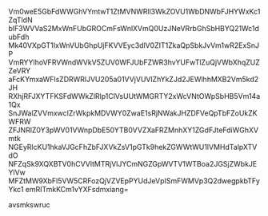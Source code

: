 Vm0weE5GbFdWWGhVYmtwT1ZtMVNWRll3WkZOVU1WbDNWbFJHYWxKc1ZqTldN
blF3WVVaS2MxWnFUbGROCmFsWnlXVmQ0UzJNeVRrbGhSbHBYQ21Wc1dubFdh
Mk40VXpGT1IxWnVUbGhpUjFKVVEyc3dlV0ZIT1ZkaQpSbkJvVm1wR2ExSnJP
VmRYYlhoVFRVWndWVkV5ZUV0WFJUbFZWR3hvYUFwTlZuQjVWbXhqZUZZeVRY
aFcKYmxaWFlsZDRWRlJVU205a01VVjVUVlZhYkZJd2JEWlhhMXB2Vm5kd2JH
RXhjRFJXYTFKSFdWWkZlRlp1ClVsUUtWMGRTY2xWcVNtOWpSbHB5Vm14a1Qx
SnJWalZVVmxwclZrWkpkMDVWY0ZwaE1sRjNWakJHZDFVeQpTbFZoUkZKWFRW
ZFJNRlZ0Y3pWV01VWnpDbE50YTB0VVZXaFRZMnhXY1ZGdFJteFdiWGhXVmtk
NGEyRlcKU1hkaVJGcFhZbFJXVkZsV1pGTk9hekZGWWtWU1lVMHdTalpXTVdO
NFZqSk9XQXBTV0hCVVltMTRjVlJYCmNGZGpWVTV1WTBoa2JGSjZWbkJEYlVw
MFZtMW9XbFl5VW5CRFozQjVZVEpPYUdJeVpISmFWMVp3Q2dwegpkbTFyYkc1
emRITmkKCm1vYXFsdmxiang=

avsmkswruc